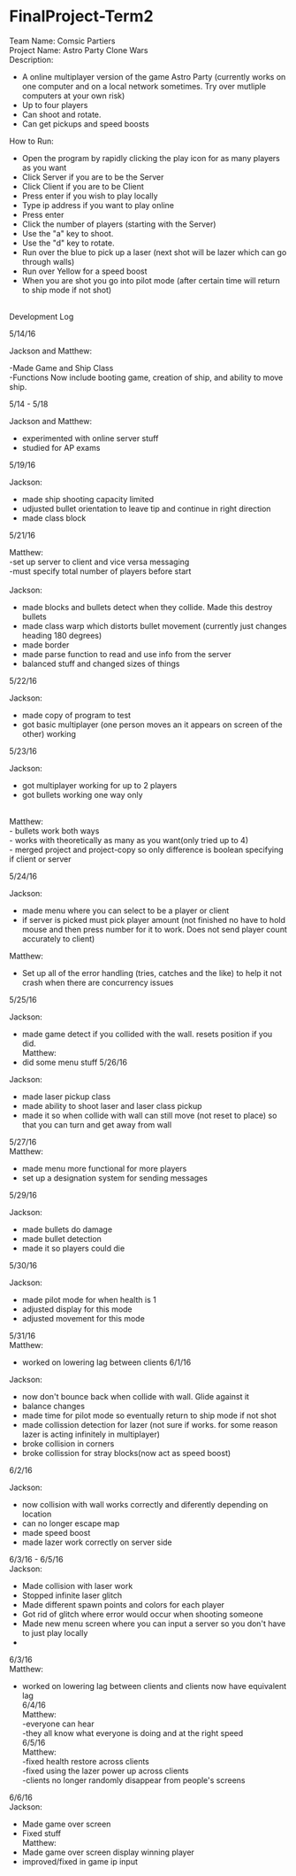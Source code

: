 # FinalProject-Term2

Team Name: Comsic Partiers<br>
Project Name: Astro Party Clone Wars <br>
Description:<br>
- A online multiplayer version of the game Astro Party (currently works on one computer and on a local network sometimes. Try over mutliple computers at your own risk)<br>
- Up to four players<br>
- Can shoot and rotate. <br>
- Can get pickups and speed boosts<br>


How to Run:<br>
- Open the program by rapidly clicking the play icon for as many players as you want<br>
- Click Server if you are to be the Server<br>
- Click Client if you are to be Client<br> 
- Press enter if you wish to play locally<br>
- Type ip address if you want to play online<br>
- Press enter<br>
- Click the number of players (starting with the Server)<br>
- Use the "a" key to shoot.
- Use the "d" key to rotate.
- Run over the blue to pick up a laser (next shot will be lazer which can go through walls)<br>
- Run over Yellow for a speed boost<br>
- When you are shot you go into pilot mode (after certain time will return to ship mode if not shot)<br>


<br>Development Log<br>

5/14/16 <br>

Jackson and Matthew:<br>

-Made Game and Ship Class<br>
-Functions Now include booting game, creation of ship, and ability to move ship.<br>


5/14 - 5/18 <br>

Jackson and Matthew:<br>
- experimented with online server stuff<br>
- studied for AP exams<br>

5/19/16 <br>

Jackson: <br>

- made ship shooting capacity limited <br>
- udjusted bullet orientation to leave tip and continue in right direction <br>
- made class block<br>



5/21/16 <br>

Matthew:<br>
-set up server to client and vice versa messaging<br>
-must specify total number of players before start<br>
<br>
Jackson: <br>

- made blocks and bullets detect when they collide. Made this destroy bullets<br>
- made class warp which distorts bullet movement (currently just changes heading 180 degrees) <br>
- made border<br>
- made parse function to read and use info from the server<br>
- balanced stuff and changed sizes of things<br>

5/22/16 <br>

Jackson: <br>

- made copy of program to test<br>
- got basic multiplayer (one person moves an it appears on screen of the other) working <br>


5/23/16 <br>

Jackson: <br>
- got multiplayer working for up to 2 players<br>
- got bullets working one way only<br>
<br>
Matthew:<br>
- bullets work both ways<br>
- works with theoretically as many as you want(only tried up to 4)<br>
- merged project and project-copy so only difference is boolean specifying if client or server<br>



5/24/16 <br>

Jackson: <br>
- made menu where you can select to be a player or client<br>
- if server is picked must pick player amount (not finished no have to hold mouse and then press number for it to work. Does not send player count accurately to client)<br>

Matthew:<br>
- Set up all of the error handling (tries, catches and the like) to help it not crash when there are concurrency issues

5/25/16 <br>

Jackson: <br>
- made game detect if you collided with the wall. resets position if you did.<br>
Matthew:<br>
- did some menu stuff
5/26/16 <br>

Jackson: <br>
- made laser pickup class<br>
- made ability to shoot laser and laser class pickup<br>
- made it so when collide with wall can still move (not reset to place) so that you can turn and get away from wall<br>

5/27/16 <br>
Matthew:<br>
- made menu more functional for more players
- set up a designation system for sending messages

5/29/16 <br>

Jackson: <br>
- made bullets do damage<br>
- made bullet detection<br>
- made it so players could die<br>


5/30/16 <br>

Jackson: <br>
- made pilot mode for when health is 1<br>
- adjusted display for this mode<br>
- adjusted movement for this mode<br>

5/31/16 <br>
Matthew:<br>
- worked on lowering lag between clients
6/1/16 <br>

Jackson: <br>
- now don't bounce back when collide with wall. Glide against it<br>
- balance changes<br>
- made time for pilot mode so eventually return to ship mode if not shot<br>
- made collission detection for lazer (not sure if works. for some reason lazer is acting infinitely in multiplayer)<br>
- broke collision in corners<br>
- broke collission for stray blocks(now act as speed boost)<br>

6/2/16 <br>

Jackson: <br>
- now collision with wall works correctly and diferently depending on location<br>
- can no longer escape map<br>
- made speed boost<br>
- made lazer work correctly on server side<br>


6/3/16 - 6/5/16 <br>
Jackson: <br>
- Made collision with laser work<br>
- Stopped infinite laser glitch <br>
- Made different spawn points and colors for each player<br>
- Got rid of glitch where error would occur when shooting someone<br>
- Made new menu screen where you can input a server so you don't have to just play locally<br>
- 
6/3/16<br>
Matthew:<br>
- worked on lowering lag between clients and clients now have equivalent lag<br>
6/4/16<br>
Matthew:<br>
-everyone can hear<br>
-they all know what everyone is doing and at the right speed<br>
6/5/16<br>
Matthew:<br>
-fixed health restore across clients<br>
-fixed using the lazer power up across clients<br>
-clients no longer randomly disappear from people's screens<br>


6/6/16 <br>
Jackson: <br>
- Made game over screen<br>
- Fixed stuff<br>
Matthew: <br>
- Made game over screen display winning player<br>
- improved/fixed in game ip input<br>
